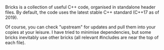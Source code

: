 Bricks is a collection of useful C++ code, organised in standalone header
files. By default, the code uses the latest stable C++ standard (C++17 as of
2019).

Of course, you can check "upstream" for updates and pull them into your copies
at your leisure. I have tried to minimise dependencies, but some bricks
inevitably use other bricks (all relevant #includes are near the top of each
file).
